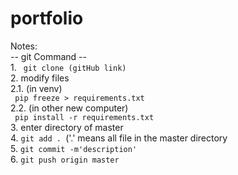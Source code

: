 # portfolio

<p> Notes: <br>
-- git Command -- <br>
 1. <code> git clone (gitHub link) </code> <br>
 2. modify files <br>
 2.1. (in venv) <br>
       <code> pip freeze > requirements.txt </code> <br>
 2.2. (in other new computer) <br>
       <code> pip install -r requirements.txt </code> <br>
 3. enter directory of master <br>
 4. <code>git add . </code>('.' means all file in the master directory <br>
 5. <code>git commit -m'description' </code> <br>
 6. <code>git push origin master </code> <br>
</p>
 
